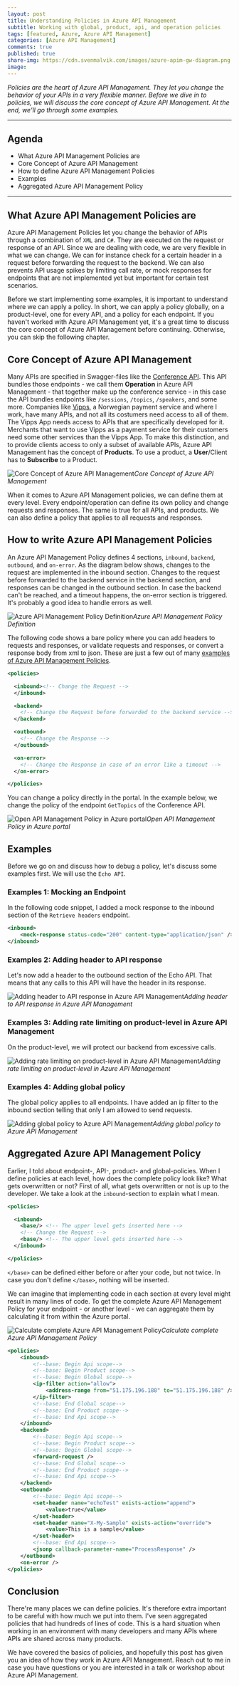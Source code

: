 ```yaml
---
layout: post
title: Understanding Policies in Azure API Management
subtitle: Working with global, product, api, and operation policies
tags: [featured, Azure, Azure API Management]
categories: [Azure API Management]
comments: true
published: true
share-img: https://cdn.svenmalvik.com/images/azure-apim-gw-diagram.png
image: 
---
```


*Policies are the heart of Azure API Management. They let you change the behavior of your APIs in a very flexible manner. Before we dive in to policies, we will discuss the core concept of Azure API Management. At the end, we'll go through some examples.*

---

## Agenda

- What Azure API Management Policies are
- Core Concept of Azure API Management
- How to define Azure API Management Policies
- Examples
- Aggregated Azure API Management Policy

---

## What Azure API Management Policies are

Azure API Management Policies let you change the behavior of APIs through a combination of `XML` and `C#`. They are executed on the request or response of an API. Since we are dealing with code, we are very flexible in what we can change. We can for instance check for a certain header in a request before forwarding the request to the backend. We can also prevents API usage spikes by limiting call rate, or mock responses for endpoints that are not implemented yet but important for certain test scenarios.

Before we start implementing some examples, it is important to understand where we can apply a policy. In short, we can apply a policy globally, on a product-level, one for every API, and a policy for each endpoint. If you haven't worked with Azure API Management yet, it's a great time to discuss the core concept of Azure API Management before continuing. Otherwise, you can skip the following chapter.

## Core Concept of Azure API Management

Many APIs are specified in Swagger-files like the [Conference API](https://conferenceapi.azurewebsites.net/?format=json). This API bundles those endpoints - we call them **Operation** in Azure API Management - that together make up the conference service - in this case the API bundles endpoints like `/sessions`, `/topics`, `/speakers`, and some more. Companies like [Vipps](https://vipps.no), a Norwegian payment service and where I work, have many APIs, and not all its costumers need access to all of them. The Vipps App needs access to APIs that are specifically developed for it. Merchants that want to use Vipps as a payment service for their customers need some other services than the Vipps App. To make this distinction, and to provide clients access to only a subset of available APIs, Azure API Management has the concept of **Products**. To use a product, a **User**/Client has to **Subscribe** to a Product.

![Core Concept of Azure API Management](https://cdn.svenmalvik.com/images/azure-apim-policies-0.png "Core Concept of Azure API Management")*Core Concept of Azure API Management*

When it comes to Azure API Management policies, we can define them at every level. Every endpoint/operation can define its own policy and change requests and responses. The same is true for all APIs, and products. We can also define a policy that applies to all requests and responses.

## How to write Azure API Management Policies

An Azure API Management Policy defines 4 sections, `inbound`, `backend`, `outbound`, and `on-error`. As the diagram below shows, changes to the request are implemented in the inbound section. Changes to the request before forwarded to the backend service in the backend section, and responses can be changed in the outbound section. In case the backend can't be reached, and a timeout happens, the on-error section is triggered. It's probably a good idea to handle errors as well.

![Azure API Management Policy Definition](https://cdn.svenmalvik.com/images/azure-apim-policies-1.png "Azure API Management Policy Definition")*Azure API Management Policy Definition*

The following code shows a bare policy where you can add headers to requests and responses, or validate requests and responses, or convert a response body from xml to json. These are just a few out of many [examples of Azure API Management Policies](https://docs.microsoft.com/en-us/azure/api-management/api-management-policies).

```xml
<policies>

  <inbound><!-- Change the Request -->
  </inbound>

  <backend>
    <!-- Change the Request before forwarded to the backend service -->
  </backend>

  <outbound>
    <!-- Change the Response -->
  </outbound>

  <on-error>
    <!-- Change the Response in case of an error like a timeout -->
  </on-error>

</policies>
```

You can change a policy directly in the portal. In the example below, we change the policy of the endpoint `GetTopics` of the Conference API.

![Open API Management Policy in Azure portal](https://cdn.svenmalvik.com/images/azure-apim-policies-5.png "Open API Management Policy in Azure portal")*Open API Management Policy in Azure portal*

## Examples

Before we go on and discuss how to debug a policy, let's discuss some examples first. We will use the `Echo API`.

### Examples 1: Mocking an Endpoint

In the following code snippet, I added a mock response to the inbound section of the `Retrieve headers` endpoint.
```xml
<inbound>
    <mock-response status-code="200" content-type="application/json" />
</inbound>
```

### Examples 2: Adding header to API response

Let's now add a header to the outbound section of the Echo API. That means that any calls to this API will have the header in its response.

![Adding header to API response in Azure API Management](https://cdn.svenmalvik.com/images/azure-apim-policies-6.png "Adding header to API response in Azure API Management")*Adding header to API response in Azure API Management*

### Examples 3: Adding rate limiting on product-level in Azure API Management

On the product-level, we will protect our backend from excessive calls.

![Adding rate limiting on product-level in Azure API Management](https://cdn.svenmalvik.com/images/azure-apim-policies-7.png "Adding rate limiting on product-level in Azure API Management")*Adding rate limiting on product-level in Azure API Management*

### Examples 4: Adding global policy

The global policy applies to all endpoints. I have added an ip filter to the inbound section telling that only I am allowed to send requests.

![Adding global policy to Azure API Management](https://cdn.svenmalvik.com/images/azure-apim-policies-8.png "Adding global policy to Azure API Management")*Adding global policy to Azure API Management*

## Aggregated Azure API Management Policy

Earlier, I told about endpoint-, API-, product- and global-policies. When I define policies at each level, how does the complete policy look like? What gets overwritten or not? First of all, what gets overwritten or not is up to the developer. We take a look at the `inbound`-section to explain what I mean.

```xml
<policies>

  <inbound>
    <base/> <!-- The upper level gets inserted here -->
    <!-- Change the Request -->
    <base/> <!-- The upper level gets inserted here -->
  </inbound>

</policies>
```

`</base>` can be defined either before or after your code, but not twice. In case you don't define `</base>`, nothing will be inserted.

We can imagine that implementing code in each section at every level might result in many lines of code. To get the complete Azure API Management Policy for your endpoint - or another level - we can aggregate them by calculating it from within the Azure portal.

![Calculate complete Azure API Management Policy](https://cdn.svenmalvik.com/images/azure-apim-policies-4.png "Calculate complete Azure API Management Policy")*Calculate complete Azure API Management Policy*

```xml
<policies>
    <inbound>
        <!--base: Begin Api scope-->
        <!--base: Begin Product scope-->
        <!--base: Begin Global scope-->
        <ip-filter action="allow">
            <address-range from="51.175.196.188" to="51.175.196.188" />
        </ip-filter>
        <!--base: End Global scope-->
        <!--base: End Product scope-->
        <!--base: End Api scope-->
    </inbound>
    <backend>
        <!--base: Begin Api scope-->
        <!--base: Begin Product scope-->
        <!--base: Begin Global scope-->
        <forward-request />
        <!--base: End Global scope-->
        <!--base: End Product scope-->
        <!--base: End Api scope-->
    </backend>
    <outbound>
        <!--base: Begin Api scope-->
        <set-header name="echoTest" exists-action="append">
            <value>true</value>
        </set-header>
        <set-header name="X-My-Sample" exists-action="override">
            <value>This is a sample</value>
        </set-header>
        <!--base: End Api scope-->
        <jsonp callback-parameter-name="ProcessResponse" />
    </outbound>
    <on-error />
</policies>
```

## Conclusion

There're many places we can define policies. It's therefore extra important to be careful with how much we put into them. I've seen aggregated policies that had hundreds of lines of code. This is a hard situation when working in an environment with many developers and many APIs where APIs are shared across many products.

We have covered the basics of policies, and hopefully this post has given you an idea of how they work in Azure API Management. Reach out to me in case you have questions or you are interested in a talk or workshop about Azure API Management.
